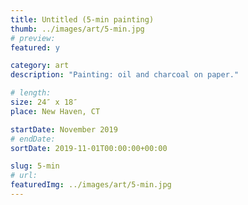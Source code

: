 ```yaml
---
title: Untitled (5-min painting)
thumb: ../images/art/5-min.jpg
# preview:
featured: y

category: art
description: "Painting: oil and charcoal on paper."

# length:
size: 24″ x 18″
place: New Haven, CT

startDate: November 2019
# endDate:
sortDate: 2019-11-01T00:00:00+00:00

slug: 5-min
# url:
featuredImg: ../images/art/5-min.jpg
---
```


